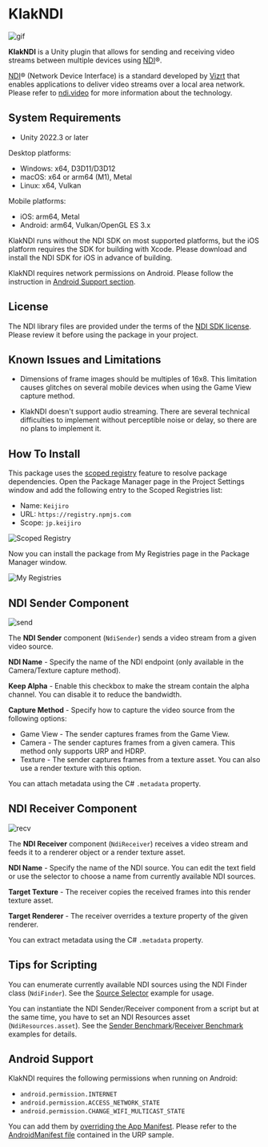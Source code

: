 KlakNDI
=======

![gif](https://i.imgur.com/I1ZMSY8.gif)

**KlakNDI** is a Unity plugin that allows for sending and receiving video
streams between multiple devices using [NDI]®.

[NDI]® (Network Device Interface) is a standard developed by [Vizrt] that
enables applications to deliver video streams over a local area network. Please
refer to [ndi.video][NDI] for more information about the technology.

[NDI]: https://ndi.video/
[Vizrt]: https://www.vizrt.com

System Requirements
-------------------

- Unity 2022.3 or later

Desktop platforms:

- Windows: x64, D3D11/D3D12
- macOS: x64 or arm64 (M1), Metal
- Linux: x64, Vulkan

Mobile platforms:

- iOS: arm64, Metal
- Android: arm64, Vulkan/OpenGL ES 3.x

KlakNDI runs without the NDI SDK on most supported platforms, but the iOS
platform requires the SDK for building with Xcode. Please download and install
the NDI SDK for iOS in advance of building.

KlakNDI requires network permissions on Android. Please follow the instruction
in [Android Support section].

[Android Support section]: README.md#android-support

License
-------

The NDI library files are provided under the terms of the [NDI SDK license].
Please review it before using the package in your project.

[NDI SDK license]: http://ndi.link/ndisdk_license

Known Issues and Limitations
----------------------------

- Dimensions of frame images should be multiples of 16x8. This limitation causes
  glitches on several mobile devices when using the Game View capture method.

- KlakNDI doesn't support audio streaming. There are several technical
  difficulties to implement without perceptible noise or delay, so there are no
  plans to implement it.

How To Install
--------------

This package uses the [scoped registry] feature to resolve package
dependencies. Open the Package Manager page in the Project Settings window and
add the following entry to the Scoped Registries list:

- Name: `Keijiro`
- URL: `https://registry.npmjs.com`
- Scope: `jp.keijiro`

![Scoped Registry](https://user-images.githubusercontent.com/343936/162576797-ae39ee00-cb40-4312-aacd-3247077e7fa1.png)

Now you can install the package from My Registries page in the Package Manager
window.

![My Registries](https://user-images.githubusercontent.com/343936/162576825-4a9a443d-62f9-48d3-8a82-a3e80b486f04.png)

[scoped registry]: https://docs.unity3d.com/Manual/upm-scoped.html

NDI Sender Component
--------------------

![send](https://user-images.githubusercontent.com/343936/134309035-aa5be91f-098b-4352-a49f-0c2d4f49f5b0.png)

The **NDI Sender** component (`NdiSender`) sends a video stream from a given
video source.

**NDI Name** - Specify the name of the NDI endpoint (only available in the
Camera/Texture capture method).

**Keep Alpha** - Enable this checkbox to make the stream contain the alpha
channel. You can disable it to reduce the bandwidth.

**Capture Method** - Specify how to capture the video source from the following
options:

  - Game View - The sender captures frames from the Game View.
  - Camera - The sender captures frames from a given camera. This method only
    supports URP and HDRP.
  - Texture - The sender captures frames from a texture asset. You can also use
    a render texture with this option.

You can attach metadata using the C# `.metadata` property.

NDI Receiver Component
----------------------

![recv](https://user-images.githubusercontent.com/343936/134309054-8c25ed46-263c-4041-b331-aefc3e0e6107.png)

The **NDI Receiver** component (`NdiReceiver`) receives a video stream and
feeds it to a renderer object or a render texture asset.

**NDI Name** - Specify the name of the NDI source. You can edit the text field
or use the selector to choose a name from currently available NDI sources.

**Target Texture** - The receiver copies the received frames into this render
texture asset.

**Target Renderer** - The receiver overrides a texture property of the given
renderer.

You can extract metadata using the C# `.metadata` property.

Tips for Scripting
------------------

You can enumerate currently available NDI sources using the NDI Finder class
(`NdiFinder`). See the [Source Selector] example for usage.

[Source Selector]: URP/Assets/Script/SourceSelector.cs

You can instantiate the NDI Sender/Receiver component from a script but at
the same time, you have to set an NDI Resources asset (`NdiResources.asset`).
See the [Sender Benchmark]/[Receiver Benchmark] examples for details.

[Sender Benchmark]: URP/Assets/Script/SenderBenchmark.cs
[Receiver Benchmark]: URP/Assets/Script/ReceiverBenchmark.cs

Android Support
---------------

KlakNDI requires the following permissions when running on Android:

- `android.permission.INTERNET`
- `android.permission.ACCESS_NETWORK_STATE`
- `android.permission.CHANGE_WIFI_MULTICAST_STATE`

You can add them by [overriding the App Manifest]. Please refer to the
[AndroidManifest file] contained in the URP sample.

[overriding the App Manifest]:
  https://docs.unity3d.com/Manual/overriding-android-manifest.html
[AndroidManifest file]: URP/Assets/Plugins/Android/AndroidManifest.xml
